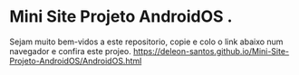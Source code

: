 # Mini Site Projeto AndroidOS .
Sejam muito bem-vidos a este repositorio, copie e colo o link abaixo num navegador e confira este projeo.
https://deleon-santos.github.io/Mini-Site-Projeto-AndroidOS/AndroidOS.html
